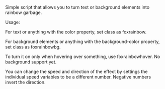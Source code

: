 Simple script that allows you to turn text or background elements into rainbow garbage.

Usage:

For text or anything with the color property, set class as foxrainbow.

For background elements or anything with the background-color property, set class as foxrainbowbg.

To turn it on only when hovering over something, use foxrainbowhover. No background support yet.

You can change the speed and direction of the effect by settings the individual speed variables to be a different number. Negative numbers invert the direction.
